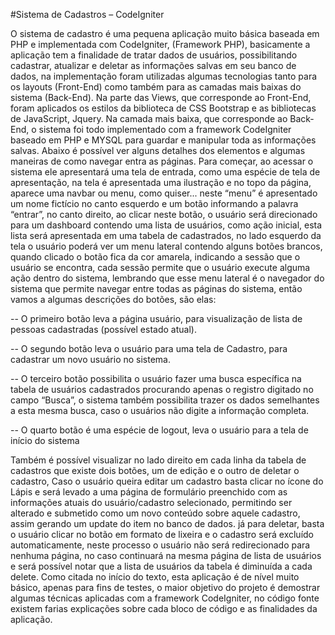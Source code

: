 #Sistema de Cadastros – CodeIgniter

O sistema de cadastro é uma pequena aplicação muito básica baseada em PHP e implementada com CodeIgniter, (Framework PHP), basicamente a aplicação tem a finalidade de tratar dados de usuários, possibilitando cadastrar, atualizar e deletar as informações salvas em seu banco de dados, na implementação foram utilizadas algumas tecnologias tanto para os layouts (Front-End) como também para as camadas mais baixas do sistema (Back-End).
Na parte das Views, que corresponde ao Front-End, foram aplicados os estilos da biblioteca de CSS Bootstrap e as bibliotecas de JavaScript, Jquery.
Na camada mais baixa, que corresponde ao Back-End, o sistema foi todo implementado com a framework CodeIgniter baseado em PHP e MYSQL para guardar e manipular toda as informações salvas.
Abaixo é possível ver alguns detalhes dos elementos e algumas maneiras de como navegar entra as páginas. 
Para começar, ao acessar o sistema ele apresentará uma tela de entrada, como uma espécie de tela de apresentação, na tela é apresentada uma ilustração e no topo da página, aparece uma navbar ou menu, como quiser...  neste “menu” é apresentado um nome fictício no canto esquerdo e um botão informando a palavra “entrar”, no canto direito, ao clicar neste botão, o usuário será direcionado para um dashboard contendo uma lista de usuários, como ação inicial, esta lista será apresentada em uma tabela de cadastrados, no lado esquerdo da tela o usuário  poderá ver um menu lateral contendo alguns botões brancos, quando clicado o botão fica da cor amarela,  indicando a sessão que o usuário se encontra, cada sessão permite que o usuário execute alguma ação dentro do sistema, lembrando que esse menu lateral é o navegador do sistema que permite navegar entre todas as páginas do sistema, então vamos a algumas descrições do botões,  são elas: 

-- O primeiro botão leva a página usuário, para visualização de lista de pessoas cadastradas (possível estado atual).

-- O segundo botão leva o usuário para uma tela de Cadastro, para cadastrar um novo usuário no sistema.
  
-- O terceiro botão possibilita o usuário fazer uma busca específica na tabela de usuários cadastrados procurando apenas o registro digitado no campo “Busca”, o sistema também possibilita trazer os dados semelhantes a esta mesma busca, caso o usuários não digite a informação completa.

-- O quarto botão é uma espécie de logout, leva o usuário para a tela de início do sistema   

Também é possível visualizar no lado direito em cada linha da tabela de cadastros que existe dois botões, um de edição e o outro de deletar o cadastro, 
Caso o usuário queira editar um cadastro basta clicar no ícone do Lápis e será levado a uma página de formulário preenchido com as informações atuais do usuário/cadastro selecionado, permitindo ser alterado e submetido como um novo conteúdo sobre aquele cadastro, assim gerando um update do item no banco de dados.
já para deletar, basta o usuário clicar no botão em formato de lixeira e o cadastro será excluído automaticamente, neste processo o usuário não será redirecionado para nenhuma página, no caso continuará na mesma página de lista de usuários e será possível notar que a lista de usuários da tabela é diminuída a cada delete.
Como citada no início do texto, esta aplicação é de nível muito básico, apenas para fins de testes, o maior objetivo do projeto é demostrar algumas técnicas aplicadas com a framework CodeIgniter, no código fonte existem farias explicações sobre cada bloco de código e as finalidades da aplicação.

